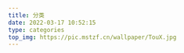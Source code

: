 ```yaml
---
title: 分类
date: 2022-03-17 10:52:15
type: categories
top_img: https://pic.mstzf.cn/wallpaper/TouX.jpg
---
```

